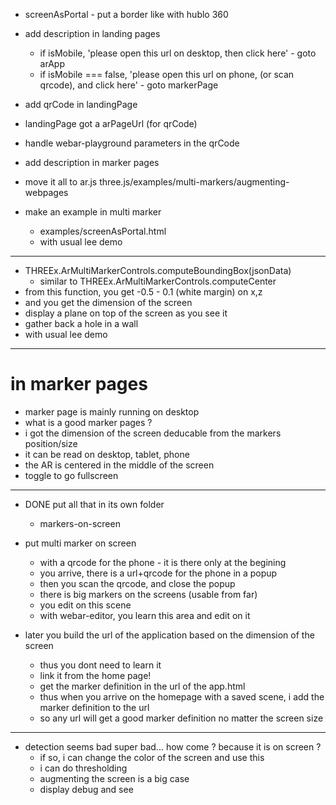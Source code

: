 - screenAsPortal - put a border like with hublo 360

- add description in landing pages
  - if isMobile, 'please open this url on desktop, then click here' - goto arApp
  - if isMobile === false, 'please open this url on phone, (or scan qrcode), and click here' - goto markerPage
  
- add qrCode in landingPage
- landingPage got a arPageUrl (for qrCode)
- handle webar-playground parameters in the qrCode
- add description in marker pages
- move it all to ar.js three.js/examples/multi-markers/augmenting-webpages
- make an example in multi marker
  - examples/screenAsPortal.html
  - with usual lee demo

---

- THREEx.ArMultiMarkerControls.computeBoundingBox(jsonData)
  - similar to THREEx.ArMultiMarkerControls.computeCenter
- from this function, you get -0.5 - 0.1 (white margin) on x,z
- and you get the dimension of the screen
- display a plane on top of the screen as you see it
- gather back a hole in a wall
- with usual lee demo
---------------------------------------------------
# in marker pages
- marker page is mainly running on desktop
- what is a good marker pages ?
- i got the dimension of the screen deducable from the markers position/size
- it can be read on desktop, tablet, phone
- the AR is centered in the middle of the screen
- toggle to go fullscreen

---------------------------------------------------
- DONE put all that in its own folder 
  - markers-on-screen

- put multi marker on screen
  - with a qrcode for the phone - it is there only at the begining
  - you arrive, there is a url+qrcode for the phone in a popup
  - then you scan the qrcode, and close the popup
  - there is big markers on the screens (usable from far)
  - you edit on this scene
  - with webar-editor, you learn this area and edit on it
- later you build the url of the application based on the dimension of the screen
  - thus you dont need to learn it
  - link it from the home page!
  - get the marker definition in the url of the app.html 
  - thus when you arrive on the homepage with a saved scene, i add the marker definition to the url
  - so any url will get a good marker definition no matter the screen size

---

- detection seems bad super bad... how come ? because it is on screen ?
  - if so, i can change the color of the screen and use this
  - i can do thresholding
  - augmenting the screen is a big case
  - display debug and see

